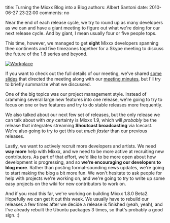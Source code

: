 title: Turning the Mixxx Blog into a Blog
authors: Albert Santoni
date: 2010-06-27 23:22:00
comments: no

Near the end of each release cycle, we try to round up as many developers as we can and have a giant meeting to figure out what we're doing for our next release cycle.
And by giant, I mean usually four or five people tops.

This time, however, we managed to get **eight** Mixxx developers spanning thee continents and five timezones together for a Skype meeting to discuss the future of the 1.8 series and beyond.

[![Workplace]({static}/images/news/IMAG0035.jpg)]({static}/images/news/IMAG0035.jpg)

If you want to check out the full details of our meeting, we've shared [some slides](http://docs.google.com/a/mixxx.org/present/view?id=dd557nj5_58cxns8zd5) that directed the meeting along with our [meeting minutes](https://github.com/mixxxdj/mixxx/wiki/6_27_2010_developer_meeting_minutes), but I'll try to briefly summarize what we discussed.

One of the big topics was our project management style.
Instead of cramming several large new features into one release, we're going to try to focus on one or two features and try to do stable releases more frequently.

We also talked about our next few set of releases, but the only release we can talk about with *any* certainty is Mixxx 1.9, which will *probably* be the release that integrates streaming **Shoutcast broadcasting** via Icecast.
We're also going to try to get this out *much faster* than our previous releases.

Lastly, we want to actively recruit more developers and artists.
We need **way more** help with Mixxx, and we need to be more active at recruiting new contributors.
As part of that effort, we'd like to be more open about how development is progressing, and so **we're encouraging our developers to blog more**.
Rather than posting formal-sounding news updates, we're going to start making the blog a bit more fun. We won't hesitate to ask people for help with projects we're working on, and we're going to try to write up some easy projects on the wiki for new contributors to work on.

And if you read this far, we're working on building Mixxx 1.8.0 Beta2.
Hopefully we can get it out this week.
We usually have to rebuild our releases a few times after we decide a release is finished (yeah, yeah), and I've already rebuilt the Ubuntu packages 3 times, so that's probably a good sign. :)
